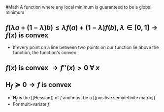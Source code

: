 #Math 
A function where any local minimum is guaranteed to be a global minimum
## $\displaystyle f(\lambda a+(1-\lambda)b)\leq \lambda f(a)+(1-\lambda)f(b),\lambda \in [0,1]\rightarrow f(x)$ is convex
* If every point on a line between two points on our function lie above the function, the function's convex
## $\displaystyle f(x)$ is convex $\displaystyle \rightarrow f''(x)>0~\forall~x$
## $\displaystyle \mathbf{H}_{f}\succeq 0\rightarrow f$ is convex
* $\displaystyle \mathbf{H}_{f}$ is the [[Hessian]] of $\displaystyle f$ and must be a [[positive semidefinite matrix]]
* For multi-variate $\displaystyle f$